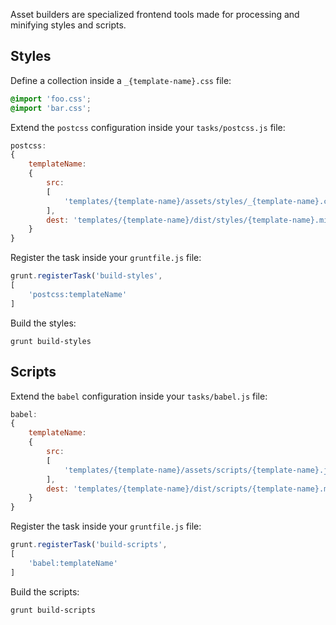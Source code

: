 Asset builders are specialized frontend tools made for processing and minifying styles and scripts.


Styles
------

Define a collection inside a `_{template-name}.css` file:

```css
@import 'foo.css';
@import 'bar.css';
```

Extend the `postcss` configuration inside your `tasks/postcss.js` file:

```js
postcss:
{
	templateName:
	{
		src:
		[
			'templates/{template-name}/assets/styles/_{template-name}.css'
		],
		dest: 'templates/{template-name}/dist/styles/{template-name}.min.css'
	}
}
```

Register the task inside your `gruntfile.js` file:

```js
grunt.registerTask('build-styles',
[
	'postcss:templateName'
]
```

Build the styles:

```
grunt build-styles
```


Scripts
-------

Extend the `babel` configuration inside your `tasks/babel.js` file:

```js
babel:
{
	templateName:
	{
		src:
		[
			'templates/{template-name}/assets/scripts/{template-name}.js'
		],
		dest: 'templates/{template-name}/dist/scripts/{template-name}.min.js'
	}
}
```

Register the task inside your `gruntfile.js` file:

```js
grunt.registerTask('build-scripts',
[
	'babel:templateName'
]
```

Build the scripts:

```
grunt build-scripts
```
